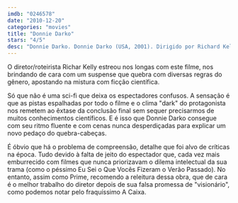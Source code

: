 ```yaml
---
imdb: "0246578"
date: "2010-12-20"
categories: "movies"
title: "Donnie Darko"
stars: "4/5"
desc: "Donnie Darko. Donnie Darko (USA, 2001). Dirigido por Richard Kelly. Escrito por Richard Kelly. Com Jake Gyllenhaal, Holmes Osborne, Maggie Gyllenhaal, Daveigh Chase, Mary McDonnell, James Duval, Arthur Taxier, Patrick Swayze, Mark Hoffman."
---
```

O diretor/roteirista Richar Kelly estreou nos longas com este filme, nos brindando de cara com um suspense que quebra com diversas regras do gênero, apostando na mistura com ficção científica.

Só que não é uma sci-fi que deixa os espectadores confusos. A sensação é que as pistas espalhadas por todo o filme e o clima "dark" do protagonista nos remetem ao êxtase da conclusão final sem sequer precisarmos de muitos conhecimentos científicos. E é isso que Donnie Darko consegue com seu ritmo fluente e com cenas nunca desperdiçadas para explicar um novo pedaço do quebra-cabeças.

É óbvio que há o problema de compreensão, detalhe que foi alvo de críticas na época. Tudo devido à falta de jeito do espectador que, cada vez mais emburrecido com filmes que nunca priorizavam o dilema intelectual da sua trama (como o péssimo Eu Sei o Que Vocês Fizeram o Verão Passado). No entanto, assim como Prime, recomendo a releitura dessa obra, que de cara é o melhor trabalho do diretor depois de sua falsa promessa de "visionário", como podemos notar pelo fraquíssimo A Caixa.


